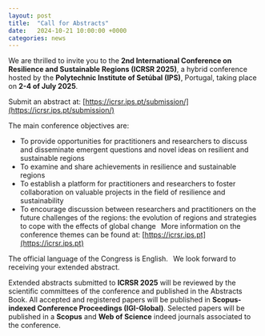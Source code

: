 ```yaml
---
layout: post
title:  "Call for Abstracts"
date:   2024-10-21 10:00:00 +0000
categories: news
---
```


We are thrilled to invite you to the **2nd International Conference on Resilience and Sustainable Regions (ICRSR 2025)**, a hybrid conference hosted by the **Polytechnic Institute of Setúbal (IPS)**, Portugal, taking place on **2-4 of July 2025**. 
 
Submit an abstract at: [https://icrsr.ips.pt/submission/](https://icrsr.ips.pt/submission/)
 
The main conference objectives are:  
- To provide opportunities for practitioners and researchers to discuss and disseminate emergent
questions and novel ideas on resilient and sustainable regions 
- To examine and share achievements in resilience and sustainable regions 
- To establish a platform for practitioners and researchers to foster collaboration on valuable projects in the field of resilience and sustainability
- To encourage discussion between researchers and practitioners on the future challenges of the regions: the evolution of regions and strategies to cope with the effects of global change 
  
More information on the conference themes can be found at: [https://icrsr.ips.pt](https://icrsr.ips.pt)
 
The official language of the Congress is English. 
  
We look forward to receiving your extended abstract.  
 
Extended abstracts submitted to **ICRSR 2025** will be reviewed by the scientific committees of the conference
and published in the Abstracts Book. All accepted and registered papers will be published in **Scopus-indexed Conference Proceedings (IGI-Global)**. Selected papers will be published in a **Scopus** and **Web of Science** indeed journals associated to the conference.